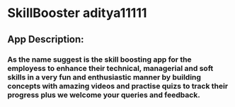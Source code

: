 # SkillBooster aditya11111
## App Description:
### As the name suggest is the skill boosting app for the employess to enhance their technical, managerial and soft skills in a very fun and enthusiastic manner by building concepts with amazing videos and practise quizs to track their progress plus we welcome your queries and feedback.
